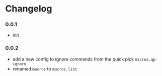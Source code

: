 # Changelog

### 0.0.1
- init

### 0.0.2
- add a new config to ignore commands from the quick pick `macros.qp-ignore`
- renamed `macros` to `macros.list`
